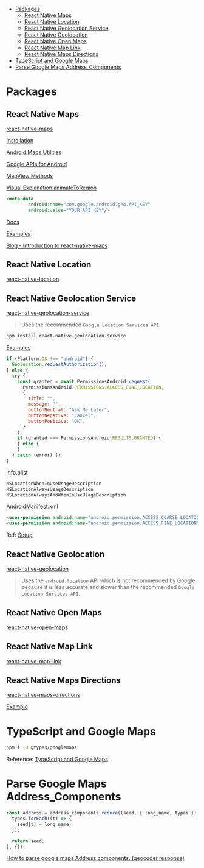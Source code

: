 - [Packages](#packages)
  - [React Native Maps](#react-native-maps)
  - [React Native Location](#react-native-location)
  - [React Native Geolocation Service](#react-native-geolocation-service)
  - [React Native Geolocation](#react-native-geolocation)
  - [React Native Open Maps](#react-native-open-maps)
  - [React Native Map Link](#react-native-map-link)
  - [React Native Maps Directions](#react-native-maps-directions)
- [TypeScript and Google Maps](#typescript-and-google-maps)
- [Parse Google Maps Address_Components](#parse-google-maps-address_components)

# Packages

## React Native Maps

[react-native-maps](https://github.com/react-native-maps/react-native-maps)

[Installation](https://github.com/react-native-maps/react-native-maps/blob/master/docs/installation.md)

[Android Maps Utilities](https://mvnrepository.com/artifact/com.google.maps.android/android-maps-utils)

[Google APIs for Android](https://developers.google.com/android/guides/releases)

[MapView Methods](https://github.com/react-native-maps/react-native-maps/blob/master/docs/mapview.md#methods)

[Visual Explanation animateToRegion](https://stackoverflow.com/questions/36685372/how-to-zoom-in-out-in-react-native-map/36688156#36688156)

```xml
<meta-data
        android:name="com.google.android.geo.API_KEY"
        android:value="YOUR_API_KEY"/>
```

[Docs](https://github.com/react-native-maps/react-native-maps/tree/master/docs)

[Examples](https://github.com/react-native-maps/react-native-maps/tree/master/example/examples)

[Blog - Introduction to react-native-maps](https://blog.logrocket.com/introduction-to-react-native-maps/)

## React Native Location

[react-native-location](https://github.com/timfpark/react-native-location)

## React Native Geolocation Service

[react-native-geolocation-service](https://github.com/Agontuk/react-native-geolocation-service)

> Uses the recommended `Google Location Services API`.

```bash
npm install react-native-geolocation-service
```

[Examples](https://github.com/Agontuk/react-native-geolocation-service/tree/master/example)

```js
if (Platform.OS !== "android") {
  Geolocation.requestAuthorization();
} else {
  try {
    const granted = await PermissionsAndroid.request(
      PermissionsAndroid.PERMISSIONS.ACCESS_FINE_LOCATION,
      {
        title: "",
        message: "",
        buttonNeutral: "Ask Me Later",
        buttonNegative: "Cancel",
        buttonPositive: "OK",
      }
    );
    if (granted === PermissionsAndroid.RESULTS.GRANTED) {
    } else {
    }
  } catch (error) {}
}
```

info.plist

```txt
NSLocationWhenInUseUsageDescription
NSLocationAlwaysUsageDescription
NSLocationAlwaysAndWhenInUseUsageDescription
```

AndroidManifest.xml

```xml
<uses-permission android:name="android.permission.ACCESS_COARSE_LOCATION" />
<uses-permission android:name="android.permission.ACCESS_FINE_LOCATION" />
```

Ref: [Setup](https://github.com/Agontuk/react-native-geolocation-service/blob/master/docs/setup.md)

## React Native Geolocation

[react-native-geolocation](https://github.com/react-native-geolocation/react-native-geolocation)

> Uses the `android.location` API which is not recommended by Google because it is less accurate and slower than the recommended `Google Location Services API`.

## React Native Open Maps

[react-native-open-maps](https://github.com/brh55/react-native-open-maps)

## React Native Map Link

[react-native-map-link](https://github.com/flexible-agency/react-native-map-link)

## React Native Maps Directions

[react-native-maps-directions](https://github.com/bramus/react-native-maps-directions)

[Example](https://github.com/bramus/react-native-maps-directions-example)

# TypeScript and Google Maps

```bash
npm i -D @types/googlemaps
```

Reference: [TypeScript and Google Maps](https://developers.google.com/maps/documentation/javascript/using-typescript)

# Parse Google Maps Address_Components

```js
const address = address_components.reduce((seed, { long_name, types }) => {
  types.forEach((t) => {
    seed[t] = long_name;
  });

  return seed;
}, {});
```

[How to parse google maps Address components. (geocoder response)](https://medium.com/@almestaadmicadiab/how-to-parse-google-maps-address-components-geocoder-response-774d1f3375d)
